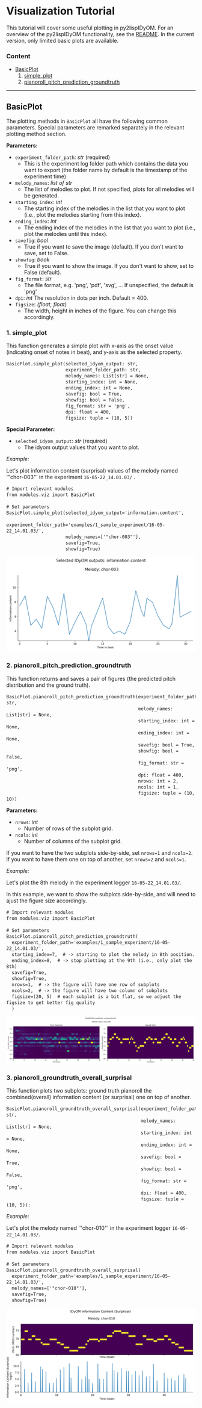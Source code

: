 # Visualization Tutorial

This tutorial will cover some useful plotting in py2lispIDyOM. For an overview of the py2lispIDyOM functionality, see
the [README](README.md). In the current version, only limited basic plots are available.

### Content <br>

- [BasicPlot](#basicplot)
  1. [simple_plot](#1-simple_plot)
  2. [pianoroll_pitch_prediction_groundtruth](#2-pianoroll_pitch_prediction_groundtruth)

---

## BasicPlot

The plotting methods in `BasicPlot` all have the following common parameters. Special parameters are remarked separately
in the relevant plotting method section.

**Parameters:**

- `experiment_folder_path`: _str_ (required)
  - This is the experiment log folder path which contains the data you want to export (the folder name by default is the
    timestamp of the experiment time)
- `melody_names`: _list of str_
  - The list of melodies to plot. If not specified, plots for all melodies will be generated.
- `starting_index`: _int_
  - The starting index of the melodies in the list that you want to plot (i.e., plot the melodies starting from this
    index).
- `ending_index`: _int_
  - The ending index of the melodies in the list that you want to plot (i.e., plot the melodies until this index).
- `savefig`: _bool_
  - True if you want to save the image (default). If you don't want to save, set to False.
- `showfig`: _book_
  - True if you want to show the image. If you don't want to show, set to False (default).
- `fig_format`: _str_
  - The file format, e.g. 'png', 'pdf', 'svg', ... If unspecified, the default is 'png'
- `dpi`: _int_
  The resolution in dots per inch. Default = 400.
- `figsize`: _(float, float)_
  - The width, height in inches of the figure. You can change this accordingly.

### 1. simple_plot

This function generates a simple plot with x-axis as the onset value (indicating onset of notes in beat), and y-axis as
the selected property.

``` python3
BasicPlot.simple_plot(selected_idyom_output: str,
                      experiment_folder_path: str,
                      melody_names: List[str] = None,
                      starting_index: int = None,
                      ending_index: int = None,
                      savefig: bool = True,
                      showfig: bool = False,
                      fig_format: str = 'png',
                      dpi: float = 400,
                      figsize: tuple = (10, 5))
```

**Special Parameter:**

- `selected_idyom_output`: _str_ (required)
  - The idyom output values that you want to plot.

_Example:_

Let's plot information content (surprisal) values of the melody named '"chor-003"' in the
experiment `16-05-22_14.01.03/` .

```python3
# Import relevant modules
from modules.viz import BasicPlot

# Set parameters
BasicPlot.simple_plot(selected_idyom_output='information.content',
                      experiment_folder_path='examples/1_sample_experiment/16-05-22_14.01.03/',
                      melody_names=['"chor-003"'],
                      savefig=True,
                      showfig=True)
```

![simple_plot_chor_003](tutorial_plots_demo/chor-003.png)

### 2. pianoroll_pitch_prediction_groundtruth

This function returns and saves a pair of figures (the predicted pitch distribution and the ground truth).

``` python3
BasicPlot.pianoroll_pitch_prediction_groundtruth(experiment_folder_path: str,
                                                 melody_names: List[str] = None,
                                                 starting_index: int = None,
                                                 ending_index: int = None,
                                                 savefig: bool = True,
                                                 showfig: bool = False,
                                                 fig_format: str = 'png',
                                                 dpi: float = 400,
                                                 nrows: int = 2,
                                                 ncols: int = 1,
                                                 figsize: tuple = (10, 10))
```

**Parameters:**

- `nrows`: _int_
  - Number of rows of the subplot grid.
- `ncols`: _int_
  - Number of columns of the subplot grid.

If you want to have the two subplots side-by-side, set `nrows=1` and `ncols=2`. If you want to have them one on top of
another, set `nrows=2` and `ncols=1`.

_Example:_

Let's plot the 8th melody in the experiment logger `16-05-22_14.01.03/`.

In this example, we want to show the subplots side-by-side, and will need to ajust the figure size accordingly.

```python3
# Import relevant modules
from modules.viz import BasicPlot

# Set parameters
BasicPlot.pianoroll_pitch_prediction_groundtruth(
  experiment_folder_path='examples/1_sample_experiment/16-05-22_14.01.03/',
  starting_index=7,  # -> starting to plot the melody in 8th position.
  ending_index=8,  # -> stop plotting at the 9th (i.e., only plot the 8th)
  savefig=True,
  showfig=True,
  nrows=1,  # -> the figure will have one row of subplots
  ncols=2,  # -> the figure will have two column of subplots
  figsize=(20, 5)  # each subplot is a bit flat, so we adjust the figsize to get better fig quality
  )

```

![pitch_pre_groundtruth_chor_008](tutorial_plots_demo/chor-008.png)

### 3. pianoroll_groundtruth_overall_surprisal

This function plots two subplots: ground truth pianoroll the combined(overall) information content (or surprisal) one on
top of another.

``` python3
BasicPlot.pianoroll_groundtruth_overall_surprisal(experiment_folder_path: str,
                                                  melody_names: List[str] = None,
                                                  starting_index: int = None,
                                                  ending_index: int = None,
                                                  savefig: bool = True,
                                                  showfig: bool = False,
                                                  fig_format: str = 'png',
                                                  dpi: float = 400,
                                                  figsize: tuple = (10, 5)):
```

_Example:_

Let's plot the melody named '"chor-010"' in the experiment logger `16-05-22_14.01.03/`.

```python3
# Import relevant modules
from modules.viz import BasicPlot

# Set parameters
BasicPlot.pianoroll_groundtruth_overall_surprisal(
  experiment_folder_path='examples/1_sample_experiment/16-05-22_14.01.03/',
  melody_names=['"chor-010"'],
  savefig=True,
  showfig=True)

```

![pianoroll_surprisal_chor_010](tutorial_plots_demo/chor-010.png)











